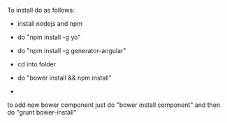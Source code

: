 To install do as follows:

- install nodejs and npm
- do "npm install -g yo"
- do "npm install -g generator-angular"
- cd into folder
- do "bower install && npm install"

-
to add new bower component just do "bower install component"
and then do "grunt bower-install"
